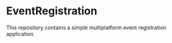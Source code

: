 # EventRegistration
This repository contains a simple multiplatform event registration application.
